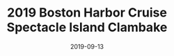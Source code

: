 ---
layout: gallery
page_name: gallery
title: "2019 Boston Harbor Cruise Spectacle Island Clambake"
date: "2019-09-13"
use_compbio_images: true # Use images from compbio site (https://compbio.hms.harvard.edu/)
use_drupal_images: false # Use images from drupal site (https://prod-parklab.drupalsites.harvard.edu)
use_local_images: false # Use local images
items:
  - alt: "skyline"
    compbio_filename: "20190905_185149.jpg"
    drupal_filename: "20190905_185149.jpg"
    local_filename: "20190905_185149.jpg"
  - alt: "dinner"
    compbio_filename: "20190905_201225.jpg"
    drupal_filename: "20190905_201225.jpg"
    local_filename: "20190905_201225.jpg"
  - alt: "skyline"
    compbio_filename: "20190905_183702-effects.jpg"
    drupal_filename: "20190905_183702-effects.jpg"
    local_filename: "20190905_183702-effects.jpg"
  - alt: "lab members"
    compbio_filename: "img-20190905-wa0008.jpg"
    drupal_filename: "img-20190905-wa0008.jpg"
    local_filename: "img-20190905-wa0008.jpg"
  - alt: "sunset"
    compbio_filename: "img-20190905-wa0002.jpg"
    drupal_filename: "img-20190905-wa0002.jpg"
    local_filename: "img-20190905-wa0002.jpg"
  - alt: "boat"
    compbio_filename: "20190905_213633.jpg"
    drupal_filename: "20190905_213633.jpg"
    local_filename: "20190905_213633.jpg"
  - alt: "lab members"
    compbio_filename: "img-20190905-wa0003.jpg"
    drupal_filename: "img-20190905-wa0003.jpg"
    local_filename: "img-20190905-wa0003.jpg"
  - alt: "lab members at dinner"
    compbio_filename: "20190905_201412.jpg"
    drupal_filename: "20190905_201412.jpg"
    local_filename: "20190905_201412.jpg"
---